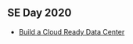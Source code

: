
## SE Day 2020


* [Build a Cloud Ready Data Center](https://drive.google.com/file/d/1Mz7BfRj_HrVtJWam7TKAesLsWDFZuOgN/view?usp=sharing)
  
